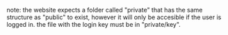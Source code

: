 note: the website expects a folder called "private" that has the same structure as "public" to exist, however it will only be accesible if the user is logged in.
the file with the login key must be in "private/key".
